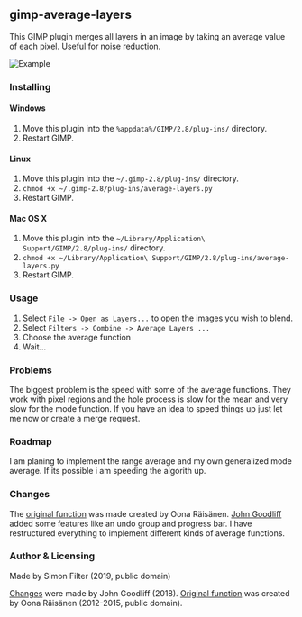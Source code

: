 ## gimp-average-layers

This GIMP plugin merges all layers in an image by taking an average value of each pixel. Useful for noise reduction.

![Example](/example.png?raw=true "Example")


### Installing

#### Windows

1. Move this plugin into the `%appdata%/GIMP/2.8/plug-ins/` directory.
2. Restart GIMP.


#### Linux

1. Move this plugin into the `~/.gimp-2.8/plug-ins/` directory.
2. `chmod +x ~/.gimp-2.8/plug-ins/average-layers.py`
3. Restart GIMP.


#### Mac OS X

1. Move this plugin into the `~/Library/Application\ Support/GIMP/2.8/plug-ins/` directory.
2. `chmod +x ~/Library/Application\ Support/GIMP/2.8/plug-ins/average-layers.py`
3. Restart GIMP.


### Usage

1. Select `File -> Open as Layers...` to open the images you wish to blend.
2. Select `Filters -> Combine -> Average Layers ...`
3. Choose the average function
4. Wait...


### Problems

The biggest problem is the speed with some of the average functions. 
They work with pixel regions and the hole process is slow for the mean and very slow for the mode function.
If you have an idea to speed things up just let me now or create a merge request.


### Roadmap

I am planing to implement the range average and my own generalized mode average.
If its possible i am speeding the algorith up.


### Changes

The [original function][1] was made created by Oona Räisänen. [John Goodliff][2] added some features like an undo group and progress bar. 
I have restructured everything to implement different kinds of average functions.


### Author & Licensing
Made by Simon Filter (2019, public domain)

[Changes][2] were made by John Goodliff (2018).
[Original function][1] was created by Oona Räisänen (2012-2015, public domain).


[1]: https://github.com/windytan/gimp-average-layers
[2]: https://github.com/jerboa88/gimp-average-layers

